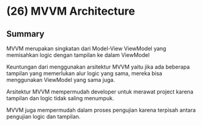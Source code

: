 
# (26) MVVM Architecture




## Summary

MVVM merupakan singkatan dari Model-View ViewModel yang memisahkan logic dengan tampilan ke dalam ViewModel

Keuntungan dari menggunakan arsitektur MVVM yaitu jika ada beberapa tampilan yang memerlukan alur logic yang sama, mereka bisa menggunakan ViewModel yang sama juga.

Arsitektur MVVM mempermudah developer untuk merawat project karena tampilan dan logic tidak saling menumpuk.

MVVM juga mempermudah dalam proses pengujian karena terpisah antara pengujian logic dan tampilan.